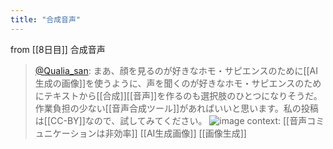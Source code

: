 ```yaml
---
title: "合成音声"
---
```


from [[8日目]]
合成音声
> [@Qualia_san](https://twitter.com/Qualia_san/status/1588390492378521603?s=20&t=bjhnNRmLVIyDLlXIuGyong): まあ、顔を見るのが好きなホモ・サピエンスのために[[AI生成の画像]]を使うように、声を聞くのが好きなホモ・サピエンスのためにテキストから[[合成]][[音声]]を作るのも選択肢のひとつになりそうだ。作業負担の少ない[[音声合成ツール]]があればいいと思います。私の投稿は[[CC-BY]]なので、試してみてください。
> ![image](https://pbs.twimg.com/media/FgsYnCxVQAEKCbM.png)
context: [[音声コミュニケーションは非効率]]
[[AI生成画像]]
[[画像生成]]
